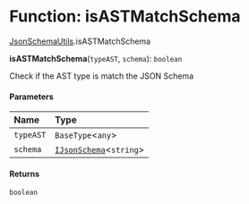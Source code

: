 # Function: isASTMatchSchema

[JsonSchemaUtils](/en/auto-docs/json-schema/modules/JsonSchemaUtils.md).isASTMatchSchema

**isASTMatchSchema**(`typeAST`, `schema`): `boolean`

Check if the AST type is match the JSON Schema

#### Parameters

| Name | Type |
| :------ | :------ |
| `typeAST` | `BaseType`<`any`> |
| `schema` | [`IJsonSchema`](/en/auto-docs/json-schema/interfaces/IJsonSchema.md)<`string`> | [`IJsonSchema`](/en/auto-docs/json-schema/interfaces/IJsonSchema.md)<`string`>\[] |

#### Returns

`boolean`
